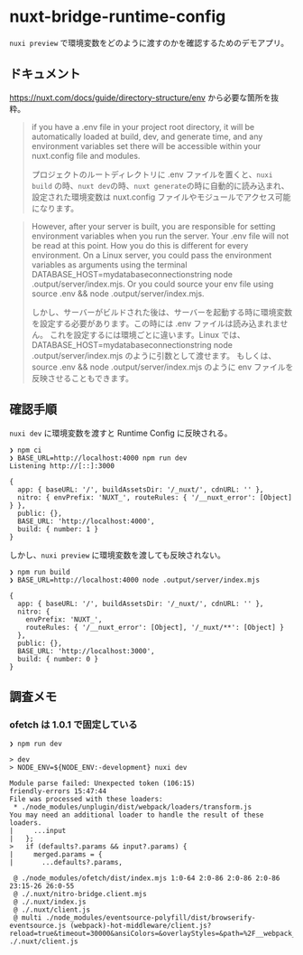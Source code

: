 # nuxt-bridge-runtime-config

`nuxi preview` で環境変数をどのように渡すのかを確認するためのデモアプリ。

## ドキュメント

https://nuxt.com/docs/guide/directory-structure/env から必要な箇所を抜粋。

> if you have a .env file in your project root directory, it will be automatically loaded at build, dev, and generate time, and any environment variables set there will be accessible within your nuxt.config file and modules.
>
> プロジェクトのルートディレクトリに .env ファイルを置くと、`nuxi build` の時、`nuxt dev`の時、`nuxt generate`の時に自動的に読み込まれ、設定された環境変数は nuxt.config ファイルやモジュールでアクセス可能になります。

> However, after your server is built, you are responsible for setting environment variables when you run the server. Your .env file will not be read at this point. How you do this is different for every environment. On a Linux server, you could pass the environment variables as arguments using the terminal DATABASE_HOST=mydatabaseconnectionstring node .output/server/index.mjs. Or you could source your env file using source .env && node .output/server/index.mjs.
>
> しかし、サーバーがビルドされた後は、サーバーを起動する時に環境変数を設定する必要があります。この時には .env ファイルは読み込まれません。
> これを設定するには環境ごとに違います。Linux では、DATABASE_HOST=mydatabaseconnectionstring node .output/server/index.mjs のように引数として渡せます。
> もしくは、source .env && node .output/server/index.mjs のように env ファイルを反映させることもできます。

## 確認手順

`nuxi dev` に環境変数を渡すと Runtime Config に反映される。

```
❯ npm ci
❯ BASE_URL=http://localhost:4000 npm run dev
Listening http://[::]:3000

{
  app: { baseURL: '/', buildAssetsDir: '/_nuxt/', cdnURL: '' },
  nitro: { envPrefix: 'NUXT_', routeRules: { '/__nuxt_error': [Object] } },
  public: {},
  BASE_URL: 'http://localhost:4000',
  build: { number: 1 }
}
```

しかし、`nuxi preview` に環境変数を渡しても反映されない。

```
❯ npm run build
❯ BASE_URL=http://localhost:4000 node .output/server/index.mjs

{
  app: { baseURL: '/', buildAssetsDir: '/_nuxt/', cdnURL: '' },
  nitro: {
    envPrefix: 'NUXT_',
    routeRules: { '/__nuxt_error': [Object], '/_nuxt/**': [Object] }
  },
  public: {},
  BASE_URL: 'http://localhost:3000',
  build: { number: 0 }
}
```

## 調査メモ

### ofetch は 1.0.1 で固定している

```
❯ npm run dev

> dev
> NODE_ENV=${NODE_ENV:-development} nuxi dev

Module parse failed: Unexpected token (106:15)                                                                                                                                                                                                        friendly-errors 15:47:44
File was processed with these loaders:
 * ./node_modules/unplugin/dist/webpack/loaders/transform.js
You may need an additional loader to handle the result of these loaders.
|     ...input
|   };
>   if (defaults?.params && input?.params) {
|     merged.params = {
|       ...defaults?.params,

 @ ./node_modules/ofetch/dist/index.mjs 1:0-64 2:0-86 2:0-86 2:0-86 23:15-26 26:0-55
 @ ./.nuxt/nitro-bridge.client.mjs
 @ ./.nuxt/index.js
 @ ./.nuxt/client.js
 @ multi ./node_modules/eventsource-polyfill/dist/browserify-eventsource.js (webpack)-hot-middleware/client.js?reload=true&timeout=30000&ansiColors=&overlayStyles=&path=%2F__webpack_hmr%2Fclient&name=client ./.nuxt/client.js
```